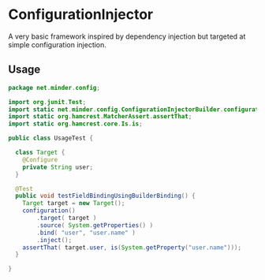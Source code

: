 ConfigurationInjector
=====================
A very basic framework inspired by dependency injection but targeted at simple configuration injection.  

Usage
-----
```java
package net.minder.config;

import org.junit.Test;
import static net.minder.config.ConfigurationInjectorBuilder.configuration;
import static org.hamcrest.MatcherAssert.assertThat;
import static org.hamcrest.core.Is.is;

public class UsageTest {

  class Target {
    @Configure
    private String user;
  }

  @Test
  public void testFieldBindingUsingBuilderBinding() {
    Target target = new Target();
    configuration()
        .target( target )
        .source( System.getProperties() )
        .bind( "user", "user.name" )
        .inject();
    assertThat( target.user, is(System.getProperty("user.name")));
  }

}
```